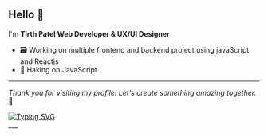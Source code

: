 ## Hello 👋
I'm **Tirth Patel Web Developer & UX/UI Designer**

- 🗃️ Working on multiple frontend and backend project using javaScript and Reactjs
- 🎯 Haking on JavaScript
 ___
*Thank you for visiting my profile! Let's create something amazing together.* 🤝
<div ><a href="" target="_blank"><a href=""><img src="https://readme-typing-svg.demolab.com?font=Mooli&pause=1000&multiline=true&width=435&lines=%E2%9C%A8EVER+POSITIVE%2C+NEVER+NEGATIVE%E2%9C%A8" alt="Typing SVG" /></a></div>
 ___

